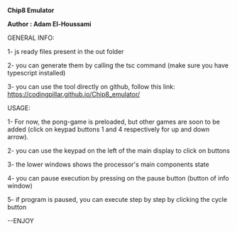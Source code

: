 **Chip8 Emulator**

**Author : Adam El-Houssami**

GENERAL INFO:

1- js ready files present in the out folder

2- you can generate them by calling the tsc command (make sure you have typescript installed)

3- you can use the tool directly on github, follow this link: https://codingpillar.github.io/Chip8_emulator/

USAGE:

1- For now, the pong-game is preloaded, but other games are soon to be added (click on keypad buttons 1 and 4 respectively for up and down arrow).

2- you can use the keypad on the left of the main display to click on buttons

3- the lower windows shows the processor's main components state

4- you can pause execution by pressing on the pause button (button of info window)

5- if program is paused, you can execute step by step by clicking the cycle button

--ENJOY

